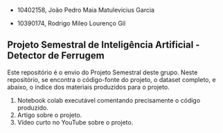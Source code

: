 * 10402158, João Pedro Maia Matulevicius Garcia

* 10390174, Rodrigo Mileo Lourenço Gil
## Projeto Semestral de Inteligência Artificial - Detector de Ferrugem
Este repositório é o envio do Projeto Semestral deste grupo. 
Neste repositório, se encontra o código-fonte do projeto, o dataset completo, e abaixo, o índice dos materiais produzidos para o projeto.

1. Notebook colab executável comentando precisamente o código produzido. 
2. Artigo sobre o projeto.
3. Vídeo curto no YouTube sobre o projeto.

